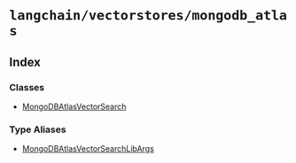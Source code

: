 `langchain/vectorstores/mongodb_atlas`
======================================

Index[​](#index "Direct link to Index")
---------------------------------------

### Classes[​](#classes "Direct link to Classes")

*   [MongoDBAtlasVectorSearch](/docs/api/vectorstores_mongodb_atlas/classes/MongoDBAtlasVectorSearch)

### Type Aliases[​](#type-aliases "Direct link to Type Aliases")

*   [MongoDBAtlasVectorSearchLibArgs](/docs/api/vectorstores_mongodb_atlas/types/MongoDBAtlasVectorSearchLibArgs)